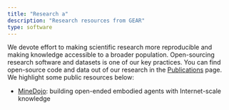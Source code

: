 ```yaml
---
title: "Research a"
description: "Research resources from GEAR"
type: software
---
```

We devote effort to making scientific research more reproducible and making knowledge accessible to a broader population. Open-sourcing research software and datasets is one of our key practices. You can find open-source code and data out of our research in the [Publications](/publications) page. We highlight some public resources below:
- [MineDojo](https://github.com/MineDojo/MineDojo): building open-ended embodied agents with Internet-scale knowledge

